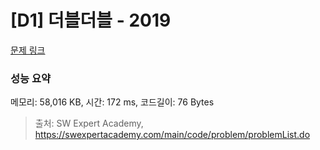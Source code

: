 # [D1] 더블더블 - 2019 

[문제 링크](https://swexpertacademy.com/main/code/problem/problemDetail.do?contestProbId=AV5QDEX6AqwDFAUq) 

### 성능 요약

메모리: 58,016 KB, 시간: 172 ms, 코드길이: 76 Bytes



> 출처: SW Expert Academy, https://swexpertacademy.com/main/code/problem/problemList.do